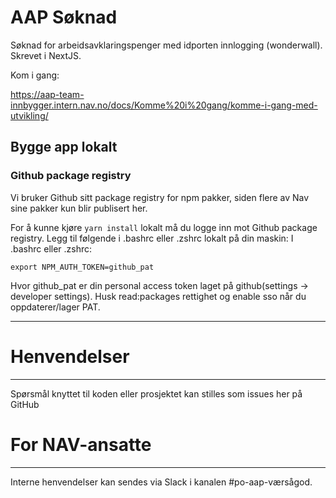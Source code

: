 # AAP Søknad

Søknad for arbeidsavklaringspenger med idporten innlogging (wonderwall). Skrevet i NextJS.

Kom i gang:

https://aap-team-innbygger.intern.nav.no/docs/Komme%20i%20gang/komme-i-gang-med-utvikling/

## Bygge app lokalt

### Github package registry

Vi bruker Github sitt package registry for npm pakker, siden flere av Nav sine pakker kun blir publisert her.

For å kunne kjøre `yarn install` lokalt må du logge inn mot Github package registry. Legg til følgende i .bashrc eller .zshrc lokalt på din maskin:
I .bashrc eller .zshrc:

`export NPM_AUTH_TOKEN=github_pat`

Hvor github_pat er din personal access token laget på github(settings -> developer settings). Husk read:packages rettighet og enable sso når du oppdaterer/lager PAT.

---

# Henvendelser

---

Spørsmål knyttet til koden eller prosjektet kan stilles som issues her på GitHub

# For NAV-ansatte

---

Interne henvendelser kan sendes via Slack i kanalen #po-aap-værsågod.
